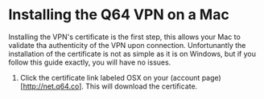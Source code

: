 Installing the Q64 VPN on a Mac
===
Installing the VPN's certificate is the first step, this allows your Mac to validate tha authenticity of the VPN upon connection.
Unfortunantly the installation of the certificate is not as simple as it is on Windows, but if you follow this guide exactly,
you will have no issues.

1) Click the certificate link labeled OSX on your (account page)[http://net.q64.co].  This will download the certificate.
